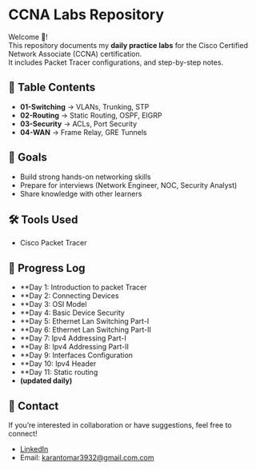 # CCNA Labs Repository

Welcome 👋!  
This repository documents my **daily practice labs** for the Cisco Certified Network Associate (CCNA) certification.  
It includes Packet Tracer configurations, and step-by-step notes.

## 📂 Table Contents
- **01-Switching** → VLANs, Trunking, STP
- **02-Routing** → Static Routing, OSPF, EIGRP
- **03-Security** → ACLs, Port Security
- **04-WAN** → Frame Relay, GRE Tunnels

## 🚀 Goals
- Build strong hands-on networking skills  
- Prepare for interviews (Network Engineer, NOC, Security Analyst)  
- Share knowledge with other learners  

## 🛠 Tools Used
- Cisco Packet Tracer  


## 📅 Progress Log
- **Day 1:  Introduction to packet Tracer
- **Day 2:  Connecting Devices
- **Day 3:  OSI Model 
- **Day 4:  Basic Device Security
- **Day 5:  Ethernet Lan Switching Part-I
- **Day 6:  Ethernet Lan Switching Part-II
- **Day 7:  Ipv4 Addressing Part-I
- **Day 8:  Ipv4 Addressing Part-II
- **Day 9:  Interfaces Configuration
- **Day 10: Ipv4 Header
- **Day 11: Static routing
- **(updated daily)** 

## 📧 Contact
If you’re interested in collaboration or have suggestions, feel free to connect!  
- [LinkedIn](https://www.linkedin.com/in/karan-tomar16/)  
- Email: karantomar3932@gmail.com.com
